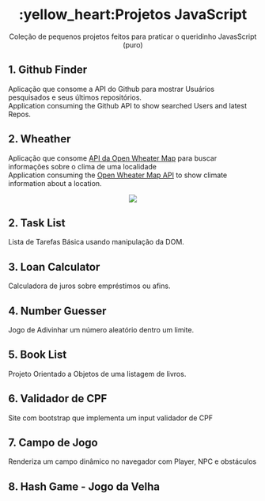 <h1 align="center"> :yellow_heart:Projetos JavaScript</h1>

<p align="center">Coleção de pequenos projetos feitos para praticar o queridinho JavasScript (puro)</p>

## 1. Github Finder

Aplicação que consome a API do Github para mostrar Usuários pesquisados e seus últimos repositórios.
<br>
Application consuming the Github API to show searched Users and latest Repos.

## 2. Wheather
Aplicação que consome [API da Open Wheater Map](https://openweathermap.org/api) para buscar informações sobre o clima de uma localidade
<br>
Application consuming the [Open Wheater Map API](https://openweathermap.org/api) to show climate information about a location.

<div align="center">
  <img src="https://github.com/capelaum/JS-Mini-Projects/blob/master/Weather-JS/weatherjs/wheather-js-screenshot.png">
</div>

## 2. Task List

Lista de Tarefas Básica usando manipulação da DOM.

## 3. Loan Calculator

Calculadora de juros sobre empréstimos ou afins.

## 4. Number Guesser

Jogo de Adivinhar um número aleatório dentro um limite.

## 5. Book List

Projeto Orientado a Objetos de uma listagem de livros.

## 6. Validador de CPF

Site com bootstrap que implementa um input validador de CPF

## 7. Campo de Jogo

Renderiza um campo dinâmico no navegador com Player, NPC e obstáculos 

## 8. Hash Game - Jogo da Velha


